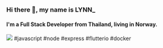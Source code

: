 ### Hi there 👋, my name is LYNN_
#### I'm a Full Stack Developer from Thailand, living in Norway.


![](https://cdn.discordapp.com/attachments/827119321120505886/828244521812361216/T.jpg)
#javascript #node #express #flutterio #docker






